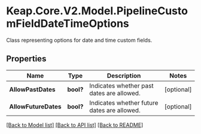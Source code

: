 # Keap.Core.V2.Model.PipelineCustomFieldDateTimeOptions
Class representing options for date and time custom fields.

## Properties

Name | Type | Description | Notes
------------ | ------------- | ------------- | -------------
**AllowPastDates** | **bool?** | Indicates whether past dates are allowed. | [optional] 
**AllowFutureDates** | **bool?** | Indicates whether future dates are allowed. | [optional] 

[[Back to Model list]](../README.md#documentation-for-models) [[Back to API list]](../README.md#documentation-for-api-endpoints) [[Back to README]](../README.md)

